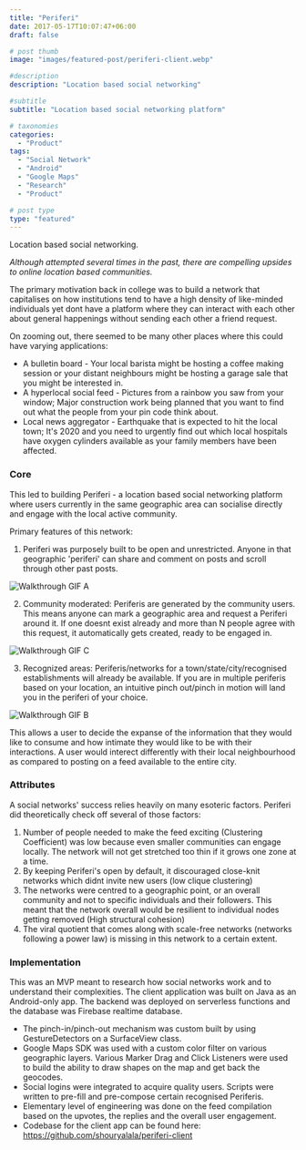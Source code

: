 ```yaml
---
title: "Periferi"
date: 2017-05-17T10:07:47+06:00
draft: false

# post thumb
image: "images/featured-post/periferi-client.webp"

#description
description: "Location based social networking"

#subtitle
subtitle: "Location based social networking platform"

# taxonomies
categories:
  - "Product"
tags:
  - "Social Network"
  - "Android"
  - "Google Maps"
  - "Research"
  - "Product"

# post type
type: "featured"
---
```

Location based social networking.

*Although attempted several times in the past, there are compelling upsides to online location based communities.* 

The primary motivation back in college was to build a network that capitalises on how institutions tend to have a high density of like-minded individuals yet dont have a platform where they can interact with each other about general happenings without sending each other a friend request.

On zooming out, there seemed to be many other places where this could have varying applications:
- A bulletin board - Your local barista might be hosting a coffee making session or your distant neighbours might be hosting a garage sale that you might be interested in.  
- A hyperlocal social feed - Pictures from a rainbow you saw from your window; Major construction work being planned that you want to find out what the people from your pin code think about.
- Local news aggregator - Earthquake that is expected to hit the local town; It's 2020 and you need to urgently find out which local hospitals have oxygen cylinders available as your family members have been affected.


### Core
This led to building Periferi - a location based social networking platform where users currently in the same geographic area can socialise directly and engage with the local active community.

Primary features of this network:
1.  Periferi was purposely built to be open and unrestricted. Anyone in that geographic 'periferi' can share and comment on posts and scroll through other past posts.

<img loading="lazy" src="https://shourya.io/images/post/walkthrough-a.gif" alt="Walkthrough GIF A" decoding="async">

2. Community moderated: Periferis are generated by the community users. This means anyone can mark a geographic area and request a Periferi around it. If one doesnt exist already and more than N people agree with this request, it automatically gets created, ready to be engaged in.

<img loading="lazy" src="https://shourya.io/images/post/walkthrough-c.gif" alt="Walkthrough GIF C" decoding="async">

3. Recognized areas: Periferis/networks for a town/state/city/recognised establishments will already be available. If you are in multiple periferis based on your location, an intuitive pinch out/pinch in motion will land you in the periferi of your choice.

<img loading="lazy" src="https://shourya.io/images/post/walkthrough-b.gif" alt="Walkthrough GIF B" decoding="async">

This allows a user to decide the expanse of the information that they would like to consume and how intimate they would like to be with their interactions. A user would interect differently with their local neighbourhood as compared to posting on a feed available to the entire city.

### Attributes
A social networks' success relies heavily on many esoteric factors. Periferi did theoretically check off several of those factors:
1. Number of people needed to make the feed exciting (Clustering Coefficient) was low because even smaller communities can engage locally. The network will not get stretched too thin if it grows one zone at a time.
2. By keeping Periferi's open by default, it discouraged close-knit networks which didnt invite new users (low clique clustering)
3. The networks were centred to a geographic point, or an overall community and not to specific individuals and their followers. This meant that the network overall would be resilient to individual nodes getting removed (High structural cohesion)
4. The viral quotient that comes along with scale-free networks (networks following a power law) is missing in this network to a certain extent. 

### Implementation
This was an MVP meant to research how social networks work and to understand their complexities. The client application was built on Java as an Android-only app. The backend was deployed on serverless functions and the database was Firebase realtime database. 

- The pinch-in/pinch-out mechanism was custom built by using GestureDetectors on a SurfaceView class. 
- Google Maps SDK was used with a custom color filter on various geographic layers. Various Marker Drag and Click Listeners were used to build the ability to draw shapes on the map and get back the geocodes.
- Social logins were integrated to acquire quality users. Scripts were written to pre-fill and pre-compose certain recognised Periferis.
- Elementary level of engineering was done on the feed compilation based on the upvotes, the replies and the overall user engagement.
- Codebase for the client app can be found here: https://github.com/shouryalala/periferi-client



